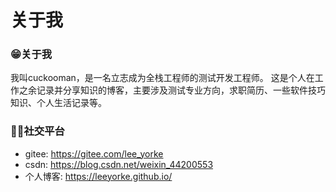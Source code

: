 # 关于我

### 😁关于我
我叫cuckooman，是一名立志成为全栈工程师的测试开发工程师。
这是个人在工作之余记录并分享知识的博客，主要涉及测试专业方向，求职简历、一些软件技巧知识、个人生活记录等。
### 🐱‍🚀社交平台
* gitee: https://gitee.com/lee_yorke
* csdn: https://blog.csdn.net/weixin_44200553
* 个人博客: https://leeyorke.github.io/

